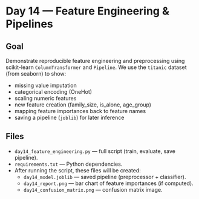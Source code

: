 # Day 14 — Feature Engineering & Pipelines

## Goal
Demonstrate reproducible feature engineering and preprocessing using scikit-learn `ColumnTransformer` and `Pipeline`. We use the `titanic` dataset (from seaborn) to show:
- missing value imputation
- categorical encoding (OneHot)
- scaling numeric features
- new feature creation (family_size, is_alone, age_group)
- mapping feature importances back to feature names
- saving a pipeline (`joblib`) for later inference

## Files
- `day14_feature_engineering.py` — full script (train, evaluate, save pipeline).
- `requirements.txt` — Python dependencies.
- After running the script, these files will be created:
  - `day14_model.joblib` — saved pipeline (preprocessor + classifier).
  - `day14_report.png` — bar chart of feature importances (if computed).
  - `day14_confusion_matrix.png` — confusion matrix image.

